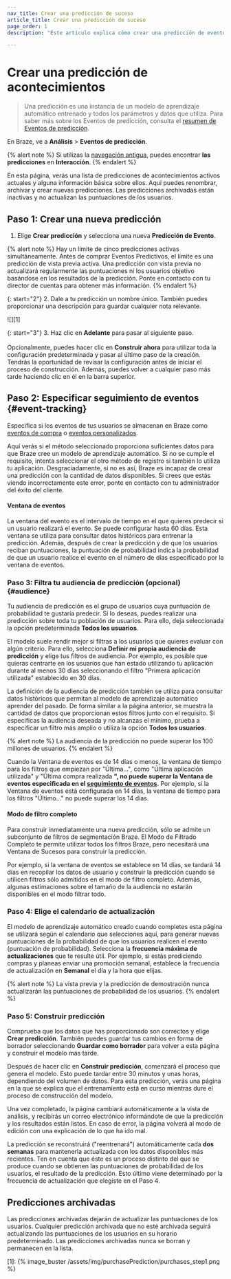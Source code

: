 ```yaml
---
nav_title: Crear una predicción de suceso
article_title: Crear una predicción de suceso
page_order: 1
description: "Este artículo explica cómo crear una predicción de eventos en el panel de Braze."

---
```


# Crear una predicción de acontecimientos

> Una predicción es una instancia de un modelo de aprendizaje automático entrenado y todos los parámetros y datos que utiliza. Para saber más sobre los Eventos de predicción, consulta el [resumen de Eventos de predicción]({{site.baseurl}}/user_guide/brazeai/predictive_suite/predictive_events).

En Braze, ve a **Análisis** > **Eventos de predicción**.

{% alert note %}
Si utilizas la [navegación antigua]({{site.baseurl}}/navigation), puedes encontrar **las predicciones** en **Interacción**.
{% endalert %}

En esta página, verás una lista de predicciones de acontecimientos activos actuales y alguna información básica sobre ellos. Aquí puedes renombrar, archivar y crear nuevas predicciones. Las predicciones archivadas están inactivas y no actualizan las puntuaciones de los usuarios.

## Paso 1: Crear una nueva predicción

1. Elige **Crear predicción** y selecciona una nueva **Predicción de Evento**.

{% alert note %}
Hay un límite de cinco predicciones activas simultáneamente. Antes de comprar Eventos Predictivos, el límite es una predicción de vista previa activa. Una predicción con vista previa no actualizará regularmente las puntuaciones ni los usuarios objetivo basándose en los resultados de la predicción. Ponte en contacto con tu director de cuentas para obtener más información.
{% endalert %}

{: start="2"}
2\. Dale a tu predicción un nombre único. También puedes proporcionar una descripción para guardar cualquier nota relevante.

![][1]

{: start="3"}
3\. Haz clic en **Adelante** para pasar al siguiente paso. <br><br>Opcionalmente, puedes hacer clic en **Construir ahora** para utilizar toda la configuración predeterminada y pasar al último paso de la creación. Tendrás la oportunidad de revisar la configuración antes de iniciar el proceso de construcción. Además, puedes volver a cualquier paso más tarde haciendo clic en él en la barra superior.

## Paso 2: Especificar seguimiento de eventos {#event-tracking}

Especifica si los eventos de tus usuarios se almacenan en Braze como [eventos de compra]({{site.baseurl}}/user_guide/data_and_analytics/custom_data/purchase_events/) o [eventos personalizados]({{site.baseurl}}/user_guide/data_and_analytics/custom_data/custom_events/).

Aquí verás si el método seleccionado proporciona suficientes datos para que Braze cree un modelo de aprendizaje automático. Si no se cumple el requisito, intenta seleccionar el otro método de registro si también lo utiliza tu aplicación. Desgraciadamente, si no es así, Braze es incapaz de crear una predicción con la cantidad de datos disponibles. Si crees que estás viendo incorrectamente este error, ponte en contacto con tu administrador del éxito del cliente.

#### Ventana de eventos

La ventana del evento es el intervalo de tiempo en el que quieres predecir si un usuario realizará el evento. Se puede configurar hasta 60 días. Esta ventana se utiliza para consultar datos históricos para entrenar la predicción. Además, después de crear la predicción y de que los usuarios reciban puntuaciones, la puntuación de probabilidad indica la probabilidad de que un usuario realice el evento en el número de días especificado por la ventana de eventos.

### Paso 3: Filtra tu audiencia de predicción (opcional) {#audience}

Tu audiencia de predicción es el grupo de usuarios cuya puntuación de probabilidad te gustaría predecir. Si lo deseas, puedes realizar una predicción sobre toda tu población de usuarios. Para ello, deja seleccionada la opción predeterminada **Todos los usuarios**.

El modelo suele rendir mejor si filtras a los usuarios que quieres evaluar con algún criterio. Para ello, selecciona **Definir mi propia audiencia de predicción** y elige tus filtros de audiencia. Por ejemplo, es posible que quieras centrarte en los usuarios que han estado utilizando tu aplicación durante al menos 30 días seleccionando el filtro "Primera aplicación utilizada" establecido en 30 días.

La definición de la audiencia de predicción también se utiliza para consultar datos históricos que permitan al modelo de aprendizaje automático aprender del pasado. De forma similar a la página anterior, se muestra la cantidad de datos que proporcionan estos filtros junto con el requisito. Si especificas la audiencia deseada y no alcanzas el mínimo, prueba a especificar un filtro más amplio o utiliza la opción **Todos los usuarios**.

{% alert note %}
La audiencia de la predicción no puede superar los 100 millones de usuarios.
{% endalert %}

Cuando la Ventana de eventos es de 14 días o menos, la ventana de tiempo para los filtros que empiezan por "Última...", como "Última aplicación utilizada" y "Última compra realizada **", no puede superar la Ventana de eventos especificada en el [seguimiento de eventos](#event-tracking)**. Por ejemplo, si la Ventana de eventos está configurada en 14 días, la ventana de tiempo para los filtros "Último..." no puede superar los 14 días.

#### Modo de filtro completo

Para construir inmediatamente una nueva predicción, sólo se admite un subconjunto de filtros de segmentación Braze. El Modo de Filtrado Completo te permite utilizar todos los filtros Braze, pero necesitará una Ventana de Sucesos para construir la predicción. 

Por ejemplo, si la ventana de eventos se establece en 14 días, se tardará 14 días en recopilar los datos de usuario y construir la predicción cuando se utilicen filtros sólo admitidos en el modo de filtro completo. Además, algunas estimaciones sobre el tamaño de la audiencia no estarán disponibles en el modo filtrar todo.

### Paso 4: Elige el calendario de actualización

El modelo de aprendizaje automático creado cuando completes esta página se utilizará según el calendario que selecciones aquí, para generar nuevas puntuaciones de la probabilidad de que los usuarios realicen el evento (puntuación de probabilidad). Selecciona la **frecuencia máxima de actualizaciones** que te resulte útil. Por ejemplo, si estás prediciendo compras y planeas enviar una promoción semanal, establece la frecuencia de actualización en **Semanal** el día y la hora que elijas.

{% alert note %}
La vista previa y la predicción de demostración nunca actualizarán las puntuaciones de probabilidad de los usuarios.
{% endalert %}

### Paso 5: Construir predicción

Comprueba que los datos que has proporcionado son correctos y elige **Crear predicción**. También puedes guardar tus cambios en forma de borrador seleccionando **Guardar como borrador** para volver a esta página y construir el modelo más tarde. 

Después de hacer clic en **Construir predicción**, comenzará el proceso que genera el modelo. Esto puede tardar entre 30 minutos y unas horas, dependiendo del volumen de datos. Para esta predicción, verás una página en la que se explica que el entrenamiento está en curso mientras dure el proceso de construcción del modelo.

Una vez completado, la página cambiará automáticamente a la vista de análisis, y recibirás un correo electrónico informándote de que la predicción y los resultados están listos. En caso de error, la página volverá al modo de edición con una explicación de lo que ha ido mal.

La predicción se reconstruirá ("reentrenará") automáticamente cada **dos semanas** para mantenerla actualizada con los datos disponibles más recientes. Ten en cuenta que éste es un proceso distinto del que se produce cuando se obtienen las puntuaciones de probabilidad de los usuarios, el resultado de la predicción. Esto último viene determinado por la frecuencia de actualización que elegiste en el Paso 4.

## Predicciones archivadas

Las predicciones archivadas dejarán de actualizar las puntuaciones de los usuarios. Cualquier predicción archivada que no esté archivada seguirá actualizando las puntuaciones de los usuarios en su horario predeterminado. Las predicciones archivadas nunca se borran y permanecen en la lista.

[1]: {% image_buster /assets/img/purchasePrediction/purchases_step1.png %}

